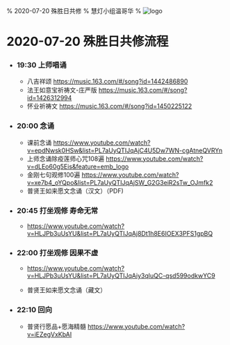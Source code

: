 % 2020-07-20 殊胜日共修
% 慧灯小组温哥华
% ![logo](https://www.huidengvan.com/huideng.jpg)

# 2020-07-20 殊胜日共修流程

- ### 19:30 上师唱诵

  - 八吉祥颂 <https://music.163.com/#/song?id=1442486890>
  - 法王如意宝祈祷文-庄严版 <https://music.163.com/#/song?id=1426312994>
  - 怀业祈祷文 <https://music.163.com/#/song?id=1450225122>

- ### 20:00 念诵

  * 课前念诵 <https://www.youtube.com/watch?v=epdNwsk0HSw&list=PL7aUyQTIJqAjC4U5Dw7WN-cgAtneQVRYn>
  * 上师念诵除疫莲师心咒108遍 <https://www.youtube.com/watch?v=dLEo60g5Eis&feature=emb_logo>
  * 金刚七句观修100遍 <https://www.youtube.com/watch?v=xe7b4_oYQpo&list=PL7aUyQTIJqAjSW_G2G3eiR2sTw_OJmfk2>
  * 普贤王如来愿文念诵（汉文）（PDF)

- ### 20:45 打坐观修 寿命无常

  * <https://www.youtube.com/watch?v=HLJPb3uUsYU&list=PL7aUyQTIJqAj8Dt1h8E6IOEX3PFS1gpBQ>

- ### 22:00 打坐观修 因果不虚

  * <https://www.youtube.com/watch?v=HLJPb3uUsYU&list=PL7aUyQTIJqAiy3qluQC-qsd599odkwYC9>

  * 普贤王如来愿文念诵（藏文）

- ### 22:10 回向

  * 普贤行愿品+愿海精髓 <https://www.youtube.com/watch?v=iEZegVxKbAI>
